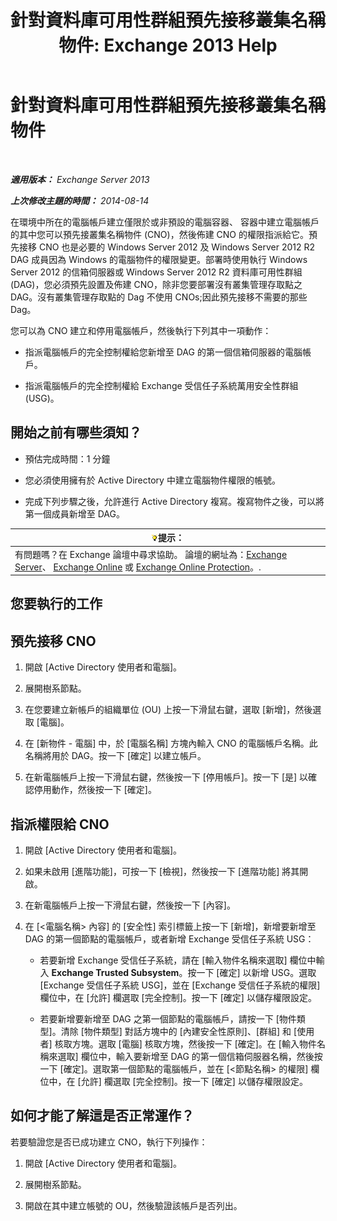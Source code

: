 ﻿---
title: '針對資料庫可用性群組預先接移叢集名稱物件: Exchange 2013 Help'
TOCTitle: 針對資料庫可用性群組預先接移叢集名稱物件
ms:assetid: 51ebf2f6-8a02-44ef-a489-ca361cb0f63a
ms:mtpsurl: https://technet.microsoft.com/zh-tw/library/Ff367878(v=EXCHG.150)
ms:contentKeyID: 50473216
ms.date: 05/21/2018
mtps_version: v=EXCHG.150
ms.translationtype: MT
---

# 針對資料庫可用性群組預先接移叢集名稱物件

 

_**適用版本：** Exchange Server 2013_

_**上次修改主題的時間：** 2014-08-14_

在環境中所在的電腦帳戶建立僅限於或非預設的電腦容器、 容器中建立電腦帳戶的其中您可以預先接叢集名稱物件 (CNO)，然後佈建 CNO 的權限指派給它。預先接移 CNO 也是必要的 Windows Server 2012 及 Windows Server 2012 R2 DAG 成員因為 Windows 的電腦物件的權限變更。部署時使用執行 Windows Server 2012 的信箱伺服器或 Windows Server 2012 R2 資料庫可用性群組 (DAG)，您必須預先設置及佈建 CNO，除非您要部署沒有叢集管理存取點之 DAG。沒有叢集管理存取點的 Dag 不使用 CNOs;因此預先接移不需要的那些 Dag。

您可以為 CNO 建立和停用電腦帳戶，然後執行下列其中一項動作：

  - 指派電腦帳戶的完全控制權給您新增至 DAG 的第一個信箱伺服器的電腦帳戶。

  - 指派電腦帳戶的完全控制權給 Exchange 受信任子系統萬用安全性群組 (USG)。

## 開始之前有哪些須知？

  - 預估完成時間：1 分鐘

  - 您必須使用擁有於 Active Directory 中建立電腦物件權限的帳號。

  - 完成下列步驟之後，允許進行 Active Directory 複寫。複寫物件之後，可以將第一個成員新增至 DAG。

<table>
<thead>
<tr class="header">
<th><img src="images/Bb124558.tip(EXCHG.150).gif" title="提示" alt="提示" />提示：</th>
</tr>
</thead>
<tbody>
<tr class="odd">
<td>有問題嗎？在 Exchange 論壇中尋求協助。 論壇的網址為：<a href="https://go.microsoft.com/fwlink/p/?linkid=60612">Exchange Server</a>、 <a href="https://go.microsoft.com/fwlink/p/?linkid=267542">Exchange Online</a> 或 <a href="https://go.microsoft.com/fwlink/p/?linkid=285351">Exchange Online Protection</a>。.</td>
</tr>
</tbody>
</table>


## 您要執行的工作

## 預先接移 CNO

1.  開啟 \[Active Directory 使用者和電腦\]。

2.  展開樹系節點。

3.  在您要建立新帳戶的組織單位 (OU) 上按一下滑鼠右鍵，選取 \[新增\]，然後選取 \[電腦\]。

4.  在 \[新物件 - 電腦\] 中，於 \[電腦名稱\] 方塊內輸入 CNO 的電腦帳戶名稱。此名稱將用於 DAG。按一下 \[確定\] 以建立帳戶。

5.  在新電腦帳戶上按一下滑鼠右鍵，然後按一下 \[停用帳戶\]。按一下 \[是\] 以確認停用動作，然後按一下 \[確定\]。

## 指派權限給 CNO

1.  開啟 \[Active Directory 使用者和電腦\]。

2.  如果未啟用 \[進階功能\]，可按一下 \[檢視\]，然後按一下 \[進階功能\] 將其開啟。

3.  在新電腦帳戶上按一下滑鼠右鍵，然後按一下 \[內容\]。

4.  在 \[\<電腦名稱\> 內容\] 的 \[安全性\] 索引標籤上按一下 \[新增\]，新增要新增至 DAG 的第一個節點的電腦帳戶，或者新增 Exchange 受信任子系統 USG：
    
      - 若要新增 Exchange 受信任子系統，請在 \[輸入物件名稱來選取\] 欄位中輸入 **Exchange Trusted Subsystem**。按一下 \[確定\] 以新增 USG。選取 \[Exchange 受信任子系統 USG\]，並在 \[Exchange 受信任子系統的權限\] 欄位中，在 \[允許\] 欄選取 \[完全控制\]。按一下 \[確定\] 以儲存權限設定。
    
      - 若要新增要新增至 DAG 之第一個節點的電腦帳戶，請按一下 \[物件類型\]。清除 \[物件類型\] 對話方塊中的 \[內建安全性原則\]、\[群組\] 和 \[使用者\] 核取方塊。選取 \[電腦\] 核取方塊，然後按一下 \[確定\]。在 \[輸入物件名稱來選取\] 欄位中，輸入要新增至 DAG 的第一個信箱伺服器名稱，然後按一下 \[確定\]。選取第一個節點的電腦帳戶，並在 \[\<節點名稱\> 的權限\] 欄位中，在 \[允許\] 欄選取 \[完全控制\]。按一下 \[確定\] 以儲存權限設定。

## 如何才能了解這是否正常運作？

若要驗證您是否已成功建立 CNO，執行下列操作：

1.  開啟 \[Active Directory 使用者和電腦\]。

2.  展開樹系節點。

3.  開啟在其中建立帳號的 OU，然後驗證該帳戶是否列出。

